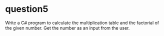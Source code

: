# question5

Write a C# program to calculate the multiplication table and the factorial of the given number. Get the number as an input from the user. 
